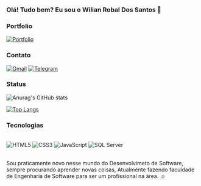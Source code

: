 
### Olá! Tudo bem? Eu sou o Wilian Robal Dos Santos 👋

### Portfolio
[![Portfolio](https://img.shields.io/website-up-down-green-red/http/monip.org.svg)](https://wilianwr.github.io/portfolio/)

### Contato
[![Gmail](https://img.shields.io/badge/Gmail-D14836?style=for-the-badge&logo=gmail&logoColor=white)](wiliamrobaldossantos1@gmail.com)
[![Telegram](	https://img.shields.io/badge/Telegram-2CA5E0?style=for-the-badge&logo=telegram&logoColor=white)](https://t.me/WozzyPoc)

### Status
![Anurag's GitHub stats](https://github-readme-stats.vercel.app/api?username=wilianwr&show_icons=true&theme=tokyonight)

[![Top Langs](https://github-readme-stats.vercel.app/api/top-langs/?username=wilianwr&layout=compact)](https://github.com/wilianwr/github-readme-stats)

### Tecnologias

<div style="display: inline_block"><br>
  <img src="https://img.shields.io/badge/HTML5-E34F26?style=for-the-badge&logo=html5&logoColor=white" alt="HTML5">
  <img src="https://img.shields.io/badge/CSS3-1572B6?style=for-the-badge&logo=css3&logoColor=white" alt="CSS3">
  <img src="https://img.shields.io/badge/JavaScript-323330?style=for-the-badge&logo=javascript&logoColor=F7DF1E" alt="JavaScript">
  <img src="https://img.shields.io/badge/Microsoft_SQL_Server-CC2927?style=for-the-badge&logo=microsoft-sql-server&logoColor=white" alt="SQL Server" >
</div>

<br>

Sou praticamente novo nesse mundo do Desenvolvimeto de Software, sempre procurando aprender novas coisas, Atualmente fazendo faculdade de Engenharia de Software para ser um profissional na área. ☺️

